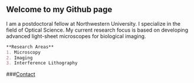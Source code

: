 ## Welcome to my Github page

I am a postdoctoral fellow at Northwestern University. I specialize in the field of Optical Science. My current research focus is based on developing advanced light-sheet microscopes for biological imaging.

```markdown
**Research Areas**
1. Microscopy
2. Imaging
3. Interference Lithography
```
###[Contact](https://sites.google.com/view/optomanishk/contact-me)
